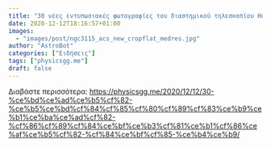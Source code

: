 ```yaml
---
title: "30 νέες εντυπωσιακές φωτογραφίες του διαστημικού τηλεσκοπίου Hubble"
date: 2020-12-12T18:16:57+01:00
images:
  - "images/post/ngc3115_acs_new_cropflat_medres.jpg"
author: "AstroBot"
categories: ["Ειδήσεις"]
tags: ["physicsgg.me"]
draft: false
---
```




Διαβάστε περισσότερα: https://physicsgg.me/2020/12/12/30-%ce%bd%ce%ad%ce%b5%cf%82-%ce%b5%ce%bd%cf%84%cf%85%cf%80%cf%89%cf%83%ce%b9%ce%b1%ce%ba%ce%ad%cf%82-%cf%86%cf%89%cf%84%ce%bf%ce%b3%cf%81%ce%b1%cf%86%ce%af%ce%b5%cf%82-%cf%84%ce%bf%cf%85-%ce%b4%ce%b9/

